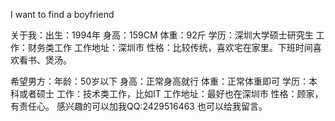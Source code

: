 I want to find a  boyfriend 

关于我：出生：1994年    身高：159CM   体重：92斤    学历：深圳大学硕士研究生     工作：财务类工作     工作地址：深圳市    性格：比较传统，喜欢宅在家里。下班时间喜欢看书、煲汤。
     
希望男方：年龄：50岁以下     身高：正常身高就行      体重：正常体重即可      学历：本科或者硕士     工作：技术类工作，比如IT    工作地址：最好也在深圳市    性格：顾家，有责任心。
       感兴趣的可以加我QQ:2429516463 也可以给我留言。
  
